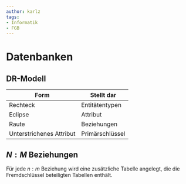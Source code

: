 ```yaml
---
author: karlz
tags:
- Informatik
- FGB
---
```


# Datenbanken

## DR-Modell

| Form                     | Stellt dar      |
| ------------------------ | --------------- |
| Rechteck                 | Entitätentypen  |
| Eclipse                  | Attribut        |
| Raute                    | Beziehungen     |
| Unterstrichenes Attribut | Primärschlüssel |

## $N:M$ Beziehungen

Für jede $n:m$ Beziehung wird eine zusätzliche Tabelle angelegt, die die Fremdschlüssel beteiligten Tabellen enthält.

